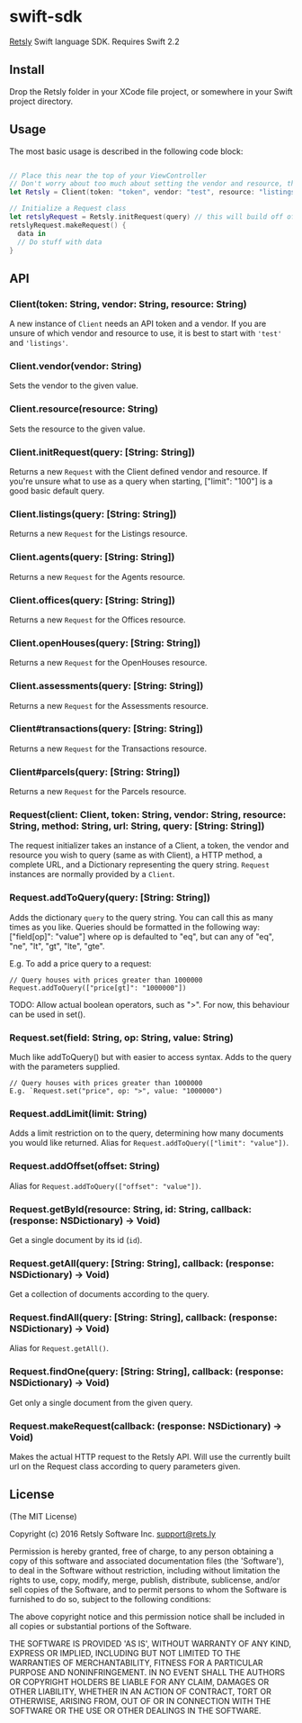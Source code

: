 
# swift-sdk

[Retsly](https://rets.ly/) Swift language SDK. Requires Swift 2.2

## Install

Drop the Retsly folder in your XCode file project, or somewhere in your Swift project directory.

## Usage

The most basic usage is described in the following code block:

```swift

// Place this near the top of your ViewController
// Don't worry about too much about setting the vendor and resource, they can be changed later
let Retsly = Client(token: "token", vendor: "test", resource: "listings");

// Initialize a Request class
let retslyRequest = Retsly.initRequest(query) // this will build off of the Client
retslyRequest.makeRequest() {
  data in
  // Do stuff with data
}
```

## API

### Client(token: String, vendor: String, resource: String)

A new instance of `Client` needs an API token and a vendor. If you are unsure of which vendor and resource to use, it is best to start with `'test'` and `'listings'`.

### Client.vendor(vendor: String)

Sets the vendor to the given value.

### Client.resource(resource: String)

Sets the resource to the given value.

### Client.initRequest(query: [String: String])

Returns a new `Request` with the Client defined vendor and resource.
If you're unsure what to use as a query when starting, ["limit": "100"] is a good basic default query.

### Client.listings(query: [String: String])

Returns a new `Request` for the Listings resource.

### Client.agents(query: [String: String])

Returns a new `Request` for the Agents resource.

### Client.offices(query: [String: String])

Returns a new `Request` for the Offices resource.

### Client.openHouses(query: [String: String])

Returns a new `Request` for the OpenHouses resource.

### Client.assessments(query: [String: String])

Returns a new `Request` for the Assessments resource.

### Client#transactions(query: [String: String])

Returns a new `Request` for the Transactions resource.

### Client#parcels(query: [String: String])

Returns a new `Request` for the Parcels resource.

### Request(client: Client, token: String, vendor: String, resource: String, method: String, url: String, query: [String: String])

The request initializer takes an instance of a Client, a token, the vendor and resource you wish to query (same as with Client), a HTTP method, a complete URL, and a Dictionary representing the query string. `Request` instances are normally provided by a `Client`.

### Request.addToQuery(query: [String: String])

Adds the dictionary `query` to the query string. You can call this as many times as you like. Queries should be formatted in the following way:
["field[op]": "value"] where op is defaulted to "eq", but can any of "eq", "ne", "lt", "gt", "lte", "gte".

E.g. To add a price query to a request:

```
// Query houses with prices greater than 1000000
Request.addToQuery(["price[gt]": "1000000"])
```

TODO: Allow actual boolean operators, such as ">". For now, this behaviour can be used in set().

### Request.set(field: String, op: String, value: String)

Much like addToQuery() but with easier to access syntax. Adds to the query with the parameters supplied.

```
// Query houses with prices greater than 1000000
E.g. `Request.set("price", op: ">", value: "1000000")
```

### Request.addLimit(limit: String)

Adds a limit restriction on to the query, determining how many documents you would like returned.
Alias for `Request.addToQuery(["limit": "value"])`.

### Request.addOffset(offset: String)

Alias for `Request.addToQuery(["offset": "value"])`.

### Request.getById(resource: String, id: String, callback: (response: NSDictionary) -> Void)

Get a single document by its id (`id`).

### Request.getAll(query: [String: String], callback: (response: NSDictionary) -> Void)

Get a collection of documents according to the query.

### Request.findAll(query: [String: String], callback: (response: NSDictionary) -> Void)

Alias for `Request.getAll()`.

### Request.findOne(query: [String: String], callback: (response: NSDictionary) -> Void)

Get only a single document from the given query.

### Request.makeRequest(callback: (response: NSDictionary) -> Void)

Makes the actual HTTP request to the Retsly API. Will use the currently built url on the Request class according to query parameters given.

## License

(The MIT License)

Copyright (c) 2016 Retsly Software Inc. <support@rets.ly>

Permission is hereby granted, free of charge, to any person obtaining a copy of this software and associated documentation files (the 'Software'), to deal in the Software without restriction, including without limitation the rights to use, copy, modify, merge, publish, distribute, sublicense, and/or sell copies of the Software, and to permit persons to whom the Software is furnished to do so, subject to the following conditions:

The above copyright notice and this permission notice shall be included in all copies or substantial portions of the Software.

THE SOFTWARE IS PROVIDED 'AS IS', WITHOUT WARRANTY OF ANY KIND, EXPRESS OR IMPLIED, INCLUDING BUT NOT LIMITED TO THE WARRANTIES OF MERCHANTABILITY, FITNESS FOR A PARTICULAR PURPOSE AND NONINFRINGEMENT. IN NO EVENT SHALL THE AUTHORS OR COPYRIGHT HOLDERS BE LIABLE FOR ANY CLAIM, DAMAGES OR OTHER LIABILITY, WHETHER IN AN ACTION OF CONTRACT, TORT OR OTHERWISE, ARISING FROM, OUT OF OR IN CONNECTION WITH THE SOFTWARE OR THE USE OR OTHER DEALINGS IN THE SOFTWARE.
